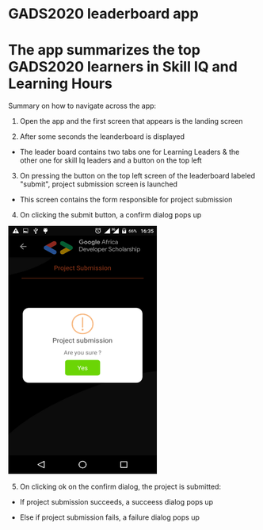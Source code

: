 # GADS2020 leaderboard app

# The app summarizes the top GADS2020 learners in Skill IQ and Learning Hours

Summary on how to navigate across the app:
1. Open the app and the first screen that appears is the landing screen

2. After some seconds the leanderboard is displayed
  - The leader board contains two tabs one for Learning Leaders & the other one for skill Iq leaders and a button on the top left


3. On pressing the button on the top left screen of the leaderboard labeled "submit", project submission screen is launched
  - This screen contains the form responsible for project submission

4. On clicking the submit button, a confirm dialog pops up


<img src="https://github.com/joesoftmwai/gads2020leaderboard/blob/master/app/src/main/res/drawable/confirm.png" alt="confirm_image" width="300" height="500" />

5. On clicking ok on the confirm dialog, the project is submitted:
  - If project submission succeeds, a succeess dialog pops up
  
  - Else if project submission fails, a failure dialog pops up



